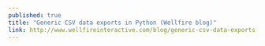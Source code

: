 ```yaml
---
published: true
title: "Generic CSV data exports in Python (Wellfire blog)"
link: http://www.wellfireinteractive.com/blog/generic-csv-data-exports-in-python/
---
```

